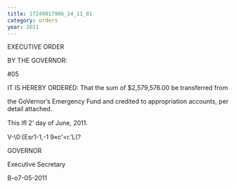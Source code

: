 ```yaml
---
title: 17249017906_14_11_01
category: orders
year: 2011
---
```

 

EXECUTIVE ORDER

BY THE GOVERNOR:

#05

IT IS HEREBY ORDERED:
That the sum of $2,579,576.00 be transferred from

the GoVernor’s Emergency Fund and credited to
appropriation accounts, per detail attached.

This lﬂ 2‘ day of June, 2011.

V-\0:{Esr1-1,-1 9«c'<r.’L(?

GOVERNOR

Executive Secretary

B-o7-05-2011


